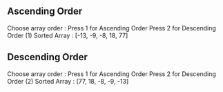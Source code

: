  Ascending Order
 ---------------

Choose array order : 
Press 1 for Ascending Order 
Press 2 for Descending Order
(1)
Sorted Array :
[-13, -9, -8, 18, 77]


 Descending Order
 ---------------
 
Choose array order : 
Press 1 for Ascending Order 
Press 2 for Descending Order
(2)
Sorted Array :
[77, 18, -8, -9, -13]

